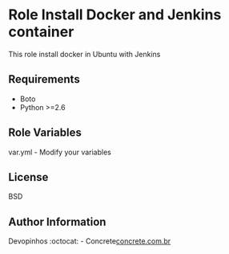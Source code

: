 Role Install Docker and Jenkins container
=========

This role install docker in Ubuntu with Jenkins

Requirements
------------

- Boto
- Python >=2.6

Role Variables
--------------

var.yml - Modify your variables



License
-------

BSD

Author Information
------------------

Devopinhos :octocat: - Concrete[concrete.com.br](https://concrete.com.br) 
